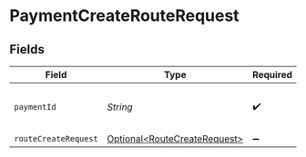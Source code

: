 # PaymentCreateRouteRequest


## Fields

| Field                                                                          | Type                                                                           | Required                                                                       | Description                                                                    | Example                                                                        |
| ------------------------------------------------------------------------------ | ------------------------------------------------------------------------------ | ------------------------------------------------------------------------------ | ------------------------------------------------------------------------------ | ------------------------------------------------------------------------------ |
| `paymentId`                                                                    | *String*                                                                       | :heavy_check_mark:                                                             | Provide the ID of the related payment.                                         | tr_5B8cwPMGnU                                                                  |
| `routeCreateRequest`                                                           | [Optional\<RouteCreateRequest>](../../models/components/RouteCreateRequest.md) | :heavy_minus_sign:                                                             | N/A                                                                            |                                                                                |
